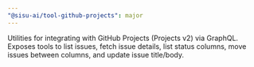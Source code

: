 ```yaml
---
"@sisu-ai/tool-github-projects": major
---
```


Utilities for integrating with GitHub Projects (Projects v2) via GraphQL. Exposes tools to list issues, fetch issue details, list status columns, move issues between columns, and update issue title/body.
